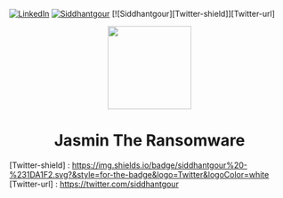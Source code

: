 [![LinkedIn][linkedin-shield]][linkedin-url]  [![Siddhantgour][Instagram-shield]][Instagram-url] 
[![Siddhantgour][Twitter-shield]][Twitter-url] 
<p align="center">
  <img src="https://github.com/codesiddhant/jasmin-ransomware/blob/master/logo.jpg" width="150"/>
</a></p>
<h1 align="center">Jasmin The Ransomware</h1>



<!-- MARKDOWN LINKS & IMAGES -->
<!-- https://www.markdownguide.org/basic-syntax/#reference-style-links -->
[linkedin-shield]: https://img.shields.io/badge/-LinkedIn-black.svg?style=for-the-badge&logo=linkedin&colorB=555
[linkedin-url]: https://linkedin.com/in/siddhantgour

[Instagram-shield]: https://img.shields.io/badge/siddhantgour%20-%23E4405F.svg?&style=for-the-badge&logo=Instagram&logoColor=white
[Instagram-url]: https://instagram.com/siddhantgour

[Twitter-shield] : https://img.shields.io/badge/siddhantgour%20-%231DA1F2.svg?&style=for-the-badge&logo=Twitter&logoColor=white
[Twitter-url]    : https://twitter.com/siddhantgour

